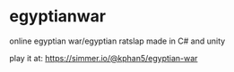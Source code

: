# egyptianwar
online egyptian war/egyptian ratslap made in C# and unity

play it at: https://simmer.io/@kphan5/egyptian-war

